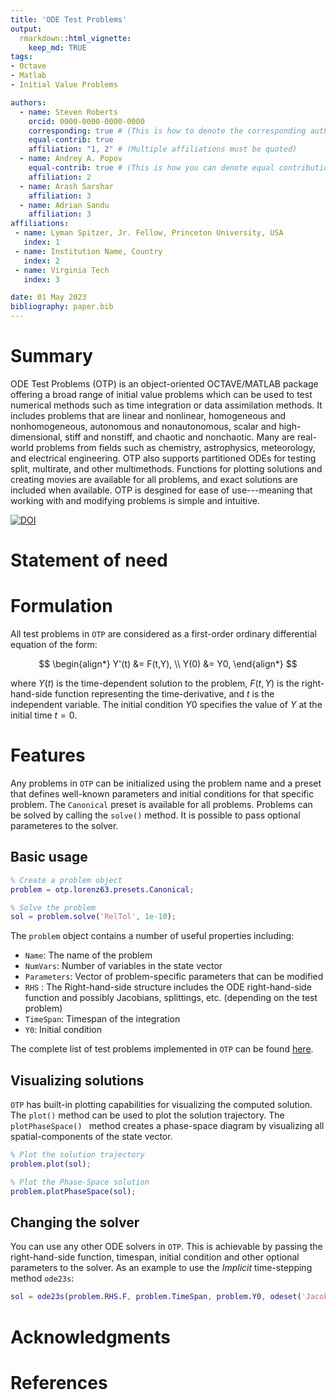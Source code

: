 ```yaml
---
title: 'ODE Test Problems'
output:
  rmarkdown::html_vignette:
    keep_md: TRUE
tags:
- Octave
- Matlab
- Initial Value Problems

authors:
  - name: Steven Roberts
    orcid: 0000-0000-0000-0000
    corresponding: true # (This is how to denote the corresponding author)
    equal-contrib: true
    affiliation: "1, 2" # (Multiple affiliations must be quoted)
  - name: Andrey A. Popov
    equal-contrib: true # (This is how you can denote equal contributions between multiple authors)
    affiliation: 2
  - name: Arash Sarshar
    affiliation: 3
  - name: Adrian Sandu
    affiliation: 3
affiliations:
 - name: Lyman Spitzer, Jr. Fellow, Princeton University, USA
   index: 1
 - name: Institution Name, Country
   index: 2
 - name: Virginia Tech
   index: 3

date: 01 May 2023
bibliography: paper.bib
---
```




# Summary

ODE Test Problems (OTP) is an object-oriented OCTAVE/MATLAB package offering a broad range of initial value problems which can be used to test numerical methods such as time integration or data assimilation methods.  It includes problems that are linear and nonlinear, homogeneous and nonhomogeneous, autonomous and nonautonomous, scalar and high-dimensional, stiff and nonstiff, and chaotic and nonchaotic.  Many are real-world problems from fields such as chemistry, astrophysics, meteorology, and electrical engineering.  OTP also supports partitioned ODEs for testing split, multirate, and other multimethods.  Functions for plotting solutions and creating movies are available for all problems, and exact solutions are included when available. OTP is desgined for ease of use---meaning that working with and modifying problems is simple and intuitive.

[![DOI](https://zenodo.org/badge/201154808.svg)](https://zenodo.org/badge/latestdoi/201154808)


# Statement of need


# Formulation

All test problems in `OTP` are considered as a first-order ordinary differential equation of the form:

$$
\begin{align*}
    Y'(t) &= F(t,Y), \\
    Y(0)  &= Y0,
\end{align*}
$$

where $Y(t)$ is the time-dependent solution to the problem, $F(t,Y)$ is the right-hand-side function representing the time-derivative, and $t$ is the independent variable. The initial condition $Y0$ specifies the value of $Y$ at the initial time $t = 0$.


# Features
Any problems in `OTP` can be initialized using the problem name and a preset that defines well-known parameters and initial conditions for that specific problem. The `Canonical` preset is available for all problems. Problems can be solved by calling the `solve()` method. It is possible to pass optional parameteres to the solver. 

## Basic usage

```Matlab
% Create a problem object
problem = otp.lorenz63.presets.Canonical;

% Solve the problem
sol = problem.solve('RelTol', 1e-10);
```

The `problem` object contains a number of useful properties including:

* `Name`: The name of the problem
* `NumVars`: Number of variables in the state vector
* `Parameters`: Vector of problem-specific parameters that can be modified 
* `RHS` : The Right-hand-side structure includes the ODE right-hand-side function and possibly Jacobians, splittings, etc. (depending on the test problem)
* `TimeSpan`: Timespan of the integration
* `Y0`: Initial condition 

The complete list of test problems implemented in `OTP` can be found [here](https://github.com/ComputationalScienceLaboratory/ODE-Test-Problems/blob/paper/paper/problems.md).
## Visualizing solutions

`OTP` has built-in plotting capabilities for visualizing the computed solution. The `plot()` method can be used to plot the solution trajectory. The `plotPhaseSpace() ` method creates a phase-space diagram by visualizing all spatial-components of the state vector.

```Matlab
% Plot the solution trajectory
problem.plot(sol);

% Plot the Phase-Space solution 
problem.plotPhaseSpace(sol);
```


##  Changing the solver

You can use any other ODE solvers in `OTP`. This is achievable by passing the right-hand-side function, timespan, initial condition and other optional parameters to the solver. As an example to use the *Implicit* time-stepping method `ode23s`:

```Matlab
sol = ode23s(problem.RHS.F, problem.TimeSpan, problem.Y0, odeset('Jacobian', problem.RHS.Jacobian));
```

# Acknowledgments

# References
